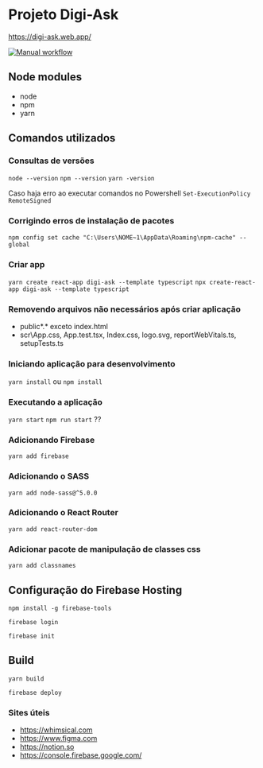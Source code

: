# Projeto Digi-Ask

https://digi-ask.web.app/

[![Manual workflow](https://github.com/gsonego/digi-ask/actions/workflows/firebase-manual-deploy.yml/badge.svg)](https://github.com/gsonego/digi-ask/actions/workflows/firebase-manual-deploy.yml)

## Node modules
* node 
* npm
* yarn

## Comandos utilizados

### Consultas de versões

`node --version`
`npm --version`
`yarn -version`

Caso haja erro ao executar comandos no Powershell
`Set-ExecutionPolicy RemoteSigned`

### Corrigindo erros de instalação de pacotes
`npm config set cache "C:\Users\NOME~1\AppData\Roaming\npm-cache" --global`

### Criar app
`yarn create react-app digi-ask --template typescript`
`npx create-react-app digi-ask --template typescript`

### Removendo arquivos não necessários após criar aplicação
* public\*.* exceto index.html
* scr\App.css, App.test.tsx, Index.css, logo.svg, reportWebVitals.ts, setupTests.ts

### Iniciando aplicação para desenvolvimento
`yarn install` ou
`npm install`

### Executando a aplicação
`yarn start`
`npm run start` ??

### Adicionando Firebase
`yarn add firebase`

### Adicionando o SASS
`yarn add node-sass@^5.0.0`

### Adicionando o React Router
`yarn add react-router-dom`

### Adicionar pacote de manipulação de classes css
`yarn add classnames`


## Configuração do Firebase Hosting

`npm install -g firebase-tools`

`firebase login`

`firebase init`

## Build
`yarn build`

`firebase deploy`

### Sites úteis
* https://whimsical.com
* https://www.figma.com
* https://notion.so
* https://console.firebase.google.com/
